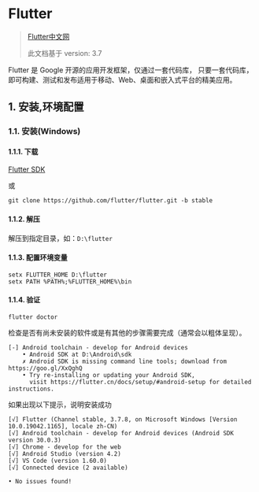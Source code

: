 # Flutter

> [Flutter中文网](https://flutter.cn/)
>
> 此文档基于 version: 3.7

Flutter 是 Google 开源的应用开发框架，仅通过一套代码库， 只要一套代码库，即可构建、测试和发布适用于移动、Web、桌面和嵌入式平台的精美应用。

## 1. 安装,环境配置

### 1.1. 安装(Windows)

#### 1.1.1. 下载

[Flutter SDK](https://storage.flutter-io.cn/flutter_infra_release/releases/stable/windows/flutter_windows_3.7.8-stable.zip)

或
```shell
git clone https://github.com/flutter/flutter.git -b stable
```
#### 1.1.2. 解压

解压到指定目录，如：`D:\flutter`

#### 1.1.3. 配置环境变量

```shell
setx FLUTTER_HOME D:\flutter
setx PATH %PATH%;%FLUTTER_HOME%\bin
```

#### 1.1.4. 验证

```shell
flutter doctor
```
检查是否有尚未安装的软件或是有其他的步骤需要完成（通常会以粗体呈现）。

```shell
[-] Android toolchain - develop for Android devices
    • Android SDK at D:\Android\sdk
    ✗ Android SDK is missing command line tools; download from https://goo.gl/XxQghQ
    • Try re-installing or updating your Android SDK,
      visit https://flutter.cn/docs/setup/#android-setup for detailed instructions.
```

如果出现以下提示，说明安装成功

```shell
[√] Flutter (Channel stable, 3.7.8, on Microsoft Windows [Version 10.0.19042.1165], locale zh-CN)
[√] Android toolchain - develop for Android devices (Android SDK version 30.0.3)
[√] Chrome - develop for the web
[√] Android Studio (version 4.2)
[√] VS Code (version 1.60.0)
[√] Connected device (2 available)

• No issues found!
```










